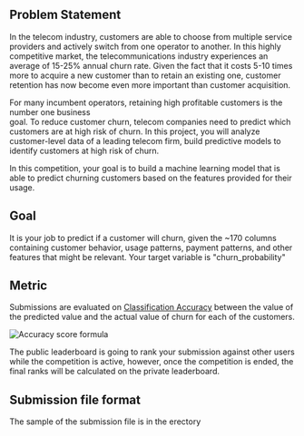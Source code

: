 Problem Statement
----

In the telecom industry, customers are able to choose from multiple service providers and actively switch from one operator to another. In this highly competitive market, the telecommunications industry experiences an average of 15-25% annual churn rate. Given the fact that it costs 5-10 times more to acquire a new customer than to retain an existing one, customer retention has now become even more important than customer acquisition.

For many incumbent operators, retaining high profitable customers is the number one business\
goal. To reduce customer churn, telecom companies need to predict which customers are at high risk of churn. In this project, you will analyze customer-level data of a leading telecom firm, build predictive models to identify customers at high risk of churn.

In this competition, your goal is to build a machine learning model that is able to predict churning customers based on the features provided for their usage.

Goal
----

It is your job to predict if a customer will churn, given the ~170 columns containing customer behavior, usage patterns, payment patterns, and other features that might be relevant. Your target variable is "churn_probability"

Metric
------

Submissions are evaluated on [Classification Accuracy](https://scikit-learn.org/stable/modules/model_evaluation.html#accuracy-score) between the value of the predicted value and the actual value of churn for each of the customers.

![Accuracy score formula](https://wikimedia.org/api/rest_v1/media/math/render/svg/7bfe40cea126a04004b82f729cf7df1ec435fbf6)

The public leaderboard is going to rank your submission against other users while the competition is active, however, once the competition is ended, the final ranks will be calculated on the private leaderboard.

Submission file format
----------------------

The sample of the submission file is in the erectory
